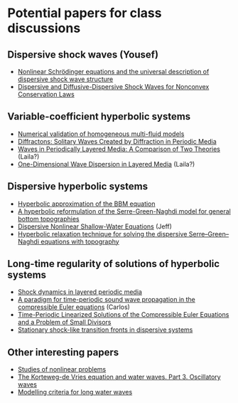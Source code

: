 # Potential papers for class discussions

## Dispersive shock waves (Yousef)
- [Nonlinear Schrödinger equations and the universal
description of dispersive shock wave structure](https://onlinelibrary.wiley.com/doi/pdfdirect/10.1111/sapm.12247)
- [Dispersive and Diffusive-Dispersive Shock Waves for Nonconvex Conservation Laws](https://epubs.siam.org/doi/abs/10.1137/15M1015650)


## Variable-coefficient hyperbolic systems
- [Numerical validation of homogeneous multi-fluid models](https://www.sciencedirect.com/science/article/pii/S0096300322007615)
- [Diffractons: Solitary Waves Created by Diffraction in Periodic Media](https://epubs.siam.org/doi/abs/10.1137/130946526)
- [Waves in Periodically Layered Media: A Comparison of Two Theories](https://epubs.siam.org/doi/10.1137/0153058) (Laila?)
- [One-Dimensional Wave Dispersion in Layered Media](https://epubs.siam.org/doi/10.1137/15M101138X) (Laila?)

## Dispersive hyperbolic systems
- [Hyperbolic approximation of the BBM equation](https://iopscience.iop.org/article/10.1088/1361-6544/ac4c49/pdf)
- [A hyperbolic reformulation of the Serre-Green-Naghdi model for general bottom topographies](https://www.sciencedirect.com/science/article/pii/S0045793020302863)
- [Dispersive Nonlinear Shallow-Water Equations](https://onlinelibrary.wiley.com/doi/full/10.1111/j.1467-9590.2008.00422.x) (Jeff)
- [Hyperbolic relaxation technique for solving the dispersive Serre–Green–Naghdi equations with topography](https://www.sciencedirect.com/science/article/pii/S002199912100704X)

## Long-time regularity of solutions of hyperbolic systems
- [Shock dynamics in layered periodic media](https://www.intlpress.com/site/pub/pages/journals/items/cms/content/vols/0010/0003/a007/)
- [A paradigm for time-periodic sound wave propagation in the compressible Euler equations](https://projecteuclid.org/journalArticle/Download?urlid=maa%2F1273002797) (Carlos)
- [Time-Periodic Linearized Solutions of the Compressible Euler Equations and a Problem of Small Divisors](https://epubs.siam.org/doi/abs/10.1137/080739604)
- [Stationary shock-like transition fronts in dispersive systems](https://iopscience.iop.org/article/10.1088/1361-6544/ab95ac/meta)

## Other interesting papers
- [Studies of nonlinear problems](https://www.osti.gov/servlets/purl/4376203)
- [The Korteweg-de Vries equation and water waves. Part 3. Oscillatory waves](https://www.cambridge.org/core/journals/journal-of-fluid-mechanics/article/kortewegde-vries-equation-and-water-waves-part-3-oscillatory-waves/94A3884724316E875C8FA07AE87F0738)
- [Modelling criteria for long water waves](https://www.cambridge.org/core/journals/journal-of-fluid-mechanics/article/modelling-criteria-for-long-water-waves/4C751F7FE0964183AC2A62EB4331E1E2)
